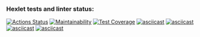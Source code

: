 ### Hexlet tests and linter status:
[![Actions Status](https://github.com/KseniaOlshanskaya/python-pytest-testing-project-79/actions/workflows/hexlet-check.yml/badge.svg)](https://github.com/KseniaOlshanskaya/python-pytest-testing-project-79/actions)
[![Maintainability](https://api.codeclimate.com/v1/badges/c166ba2e764590b397c2/maintainability)](https://codeclimate.com/github/KseniaOlshanskaya/python-pytest-testing-project-79/maintainability)
[![Test Coverage](https://api.codeclimate.com/v1/badges/c166ba2e764590b397c2/test_coverage)](https://codeclimate.com/github/KseniaOlshanskaya/python-pytest-testing-project-79/test_coverage)
[![asciicast](https://asciinema.org/a/T83x0rOkGeizhFyEublMfpzHt.svg)](https://asciinema.org/a/T83x0rOkGeizhFyEublMfpzHt)
[![asciicast](https://asciinema.org/a/y29GciyEqUACeOSneo4YvNPuo.svg)](https://asciinema.org/a/y29GciyEqUACeOSneo4YvNPuo)
[![asciicast](https://asciinema.org/a/Jm9zHtMgBxgv8yoV0HlnMOC92.svg)](https://asciinema.org/a/Jm9zHtMgBxgv8yoV0HlnMOC92)
[![asciicast](https://asciinema.org/a/b4i0EXjuUJTgILYXLffAUTTUl.svg)](https://asciinema.org/a/b4i0EXjuUJTgILYXLffAUTTUl)
